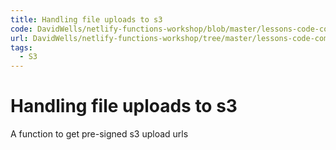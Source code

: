 ```yaml
---
title: Handling file uploads to s3
code: DavidWells/netlify-functions-workshop/blob/master/lessons-code-complete/use-cases/12-handling-file-uploads/functions/s3-upload/s3-upload.js
url: DavidWells/netlify-functions-workshop/tree/master/lessons-code-complete/use-cases/12-handling-file-uploads
tags: 
  - S3
---
```


# Handling file uploads to s3

A function to get pre-signed s3 upload urls

